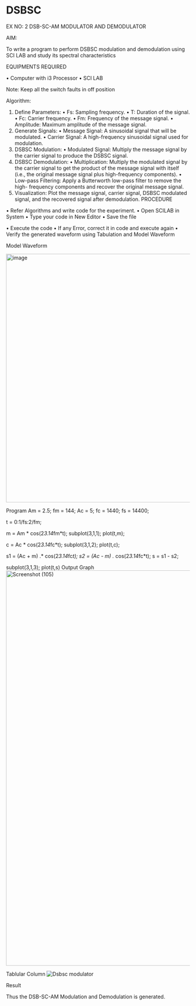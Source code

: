 # DSBSC


EX NO: 2	DSB-SC-AM MODULATOR AND DEMODULATOR

AIM:

To write a program to perform DSBSC modulation and demodulation using SCI LAB and study its spectral characteristics

EQUIPMENTS REQUIRED

•	Computer with i3 Processor
•	SCI LAB

Note: Keep all the switch faults in off position

Algorithm:

1.	Define Parameters:
•	Fs: Sampling frequency.
•	T: Duration of the signal.
•	Fc: Carrier frequency.
•	Fm: Frequency of the message signal.
•	Amplitude: Maximum amplitude of the message signal.
2.	Generate Signals:
•	Message Signal: A sinusoidal signal that will be modulated.
•	Carrier Signal: A high-frequency sinusoidal signal used for modulation.
3.	DSBSC Modulation:
•	Modulated Signal: Multiply the message signal by the carrier signal to produce the DSBSC signal.
4.	DSBSC Demodulation:
•	Multiplication: Multiply the modulated signal by the carrier signal to get the product of the message signal with itself (i.e., the original message signal plus high-frequency components).
•	Low-pass Filtering: Apply a Butterworth low-pass filter to remove the high- frequency components and recover the original message signal.
5.	Visualization:
Plot the message signal, carrier signal, DSBSC modulated signal, and the recovered signal after demodulation.
PROCEDURE

•	Refer Algorithms and write code for the experiment.
•	Open SCILAB in System
•	Type your code in New Editor
•	Save the file
 
•	Execute the code
•	If any Error, correct it in code and execute again
•	Verify the generated waveform using Tabulation and Model Waveform

Model Waveform

<img width="703" height="679" alt="image" src="https://github.com/user-attachments/assets/e7c7c7f8-ccf2-41ac-b1f3-325989941a6f" />

Program
Am = 2.5;
fm = 144;
Ac = 5;
fc = 1440;
fs = 14400;

t = 0:1/fs:2/fm; 

m = Am * cos(2*3.14*fm*t); 
subplot(3,1,1);
plot(t,m);

c = Ac * cos(2*3.14*fc*t); 
subplot(3,1,2);
plot(t,c);

s1 = (Ac + m) .* cos(2*3.14*fc*t);
s2 = (Ac - m) .* cos(2*3.14*fc*t);
s  = s1 - s2; 

subplot(3,1,3);
plot(t,s)
Output Graph
<img width="1920" height="1080" alt="Screenshot (105)" src="https://github.com/user-attachments/assets/36b02e81-dba5-4ed5-a797-0e14d19fda10" />


Tablular Column
![Dsbsc modulator](https://github.com/user-attachments/assets/39f6940a-b067-468b-87e6-640f309930c4)



Result

Thus the DSB-SC-AM Modulation and Demodulation is generated.

